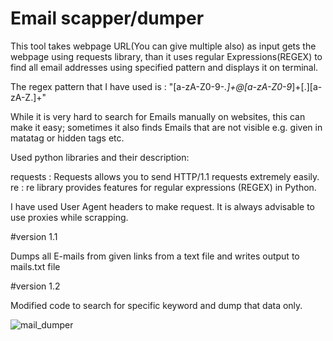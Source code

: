 # Email scapper/dumper

This tool takes webpage URL(You can give multiple also) as input gets the webpage using requests library,
than it uses regular Expressions(REGEX) to find all email addresses using specified pattern and displays it on terminal.

The regex pattern that I have used is : "[a-zA-Z0-9-_.]+@[a-zA-Z0-9_]+[.][a-zA-Z.]+"

While it is very hard to search for Emails manually on websites, this can make it easy; 
sometimes it also finds Emails that are not visible e.g. given in matatag or hidden tags etc.

Used python libraries and their description:

requests : Requests allows you to send HTTP/1.1 requests extremely easily.
re : re library provides features for regular expressions (REGEX) in Python.


I have used User Agent headers to make request.
It is always advisable to use proxies while scrapping.



#version 1.1

Dumps all E-mails from given links from a text file and writes output to mails.txt file


#version 1.2

Modified code to search for specific keyword and dump that data only.


![mail_dumper](https://github.com/shyam-chauhan/Offensive_python/assets/59696796/28322ce3-b844-4e33-b61c-ec7bfc98417c)
